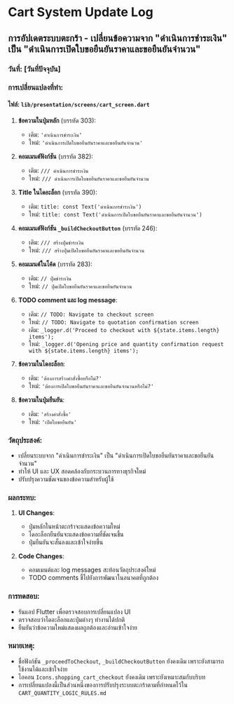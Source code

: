 # Cart System Update Log

## การอัปเดตระบบตะกร้า - เปลี่ยนข้อความจาก "ดำเนินการชำระเงิน" เป็น "ดำเนินการเปิดใบขอยืนยันราคาและขอยืนยันจำนวน"

### วันที่: [วันที่ปัจจุบัน]

### การเปลี่ยนแปลงที่ทำ:

#### ไฟล์: `lib/presentation/screens/cart_screen.dart`

1. **ข้อความในปุ่มหลัก** (บรรทัด 303):
   - เดิม: `'ดำเนินการชำระเงิน'`
   - ใหม่: `'ดำเนินการเปิดใบขอยืนยันราคาและขอยืนยันจำนวน'`

2. **คอมเมนต์ฟังก์ชัน** (บรรทัด 382):
   - เดิม: `/// ดำเนินการชำระเงิน`
   - ใหม่: `/// ดำเนินการเปิดใบขอยืนยันราคาและขอยืนยันจำนวน`

3. **Title ในไดอะล็อก** (บรรทัด 390):
   - เดิม: `title: const Text('ดำเนินการชำระเงิน')`
   - ใหม่: `title: const Text('ดำเนินการเปิดใบขอยืนยันราคาและขอยืนยันจำนวน')`

4. **คอมเมนต์ฟังก์ชัน `_buildCheckoutButton`** (บรรทัด 246):
   - เดิม: `/// สร้างปุ่มชำระเงิน`
   - ใหม่: `/// สร้างปุ่มเปิดใบขอยืนยันราคาและขอยืนยันจำนวน`

5. **คอมเมนต์ในโค้ด** (บรรทัด 283):
   - เดิม: `// ปุ่มชำระเงิน`
   - ใหม่: `// ปุ่มเปิดใบขอยืนยันราคาและขอยืนยันจำนวน`

6. **TODO comment และ log message**:
   - เดิม: `// TODO: Navigate to checkout screen`
   - ใหม่: `// TODO: Navigate to quotation confirmation screen`
   - เดิม: `_logger.d('Proceed to checkout with ${state.items.length} items');`
   - ใหม่: `_logger.d('Opening price and quantity confirmation request with ${state.items.length} items');`

7. **ข้อความในไดอะล็อก**:
   - เดิม: `'ต้องการสร้างคำสั่งซื้อหรือไม่?'`
   - ใหม่: `'ต้องการเปิดใบขอยืนยันราคาและขอยืนยันจำนวนหรือไม่?'`

8. **ข้อความในปุ่มยืนยัน**:
   - เดิม: `'สร้างคำสั่งซื้อ'`
   - ใหม่: `'เปิดใบขอยืนยัน'`

### วัตถุประสงค์:
- เปลี่ยนระบบจาก "ดำเนินการชำระเงิน" เป็น "ดำเนินการเปิดใบขอยืนยันราคาและขอยืนยันจำนวน"
- ทำให้ UI และ UX สอดคล้องกับกระบวนการทางธุรกิจใหม่
- ปรับปรุงความชัดเจนของข้อความสำหรับผู้ใช้

### ผลกระทบ:
1. **UI Changes**: 
   - ปุ่มหลักในหน้าตะกร้าจะแสดงข้อความใหม่
   - ไดอะล็อกยืนยันจะแสดงข้อความที่ชัดเจนขึ้น
   - ปุ่มยืนยันจะสั้นลงและเข้าใจง่ายขึ้น

2. **Code Changes**:
   - คอมเมนต์และ log messages สะท้อนวัตถุประสงค์ใหม่
   - TODO comments ชี้ไปยังการพัฒนาในอนาคตที่ถูกต้อง

### การทดสอบ:
- รันแอป Flutter เพื่อตรวจสอบการเปลี่ยนแปลง UI
- ตรวจสอบว่าไดอะล็อกและปุ่มต่างๆ ทำงานได้ปกติ
- ยืนยันว่าข้อความใหม่แสดงผลถูกต้องและอ่านเข้าใจง่าย

### หมายเหตุ:
- ชื่อฟังก์ชัน `_proceedToCheckout`, `_buildCheckoutButton` ยังคงเดิม เพราะยังสามารถใช้งานได้และเข้าใจง่าย
- ไอคอน `Icons.shopping_cart_checkout` ยังคงเดิม เพราะยังเหมาะสมกับบริบท
- การเปลี่ยนแปลงนี้เป็นส่วนหนึ่งของการปรับปรุงระบบตะกร้าตามที่กำหนดไว้ใน `CART_QUANTITY_LOGIC_RULES.md`
